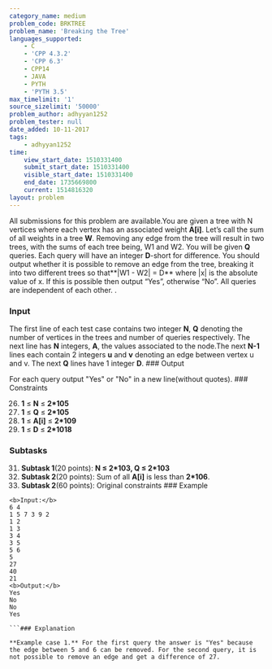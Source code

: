 ```yaml
---
category_name: medium
problem_code: BRKTREE
problem_name: 'Breaking the Tree'
languages_supported:
    - C
    - 'CPP 4.3.2'
    - 'CPP 6.3'
    - CPP14
    - JAVA
    - PYTH
    - 'PYTH 3.5'
max_timelimit: '1'
source_sizelimit: '50000'
problem_author: adhyyan1252
problem_tester: null
date_added: 10-11-2017
tags:
    - adhyyan1252
time:
    view_start_date: 1510331400
    submit_start_date: 1510331400
    visible_start_date: 1510331400
    end_date: 1735669800
    current: 1514816320
layout: problem
---
```

All submissions for this problem are available.You are given a tree with N vertices where each vertex has an associated weight **A\[i\]**. Let’s call the sum of all weights in a tree **W**. Removing any edge from the tree will result in two trees, with the sums of each tree being, W1 and W2. You will be given **Q** queries. Each query will have an integer **D**-short for difference. You should output whether it is possible to remove an edge from the tree, breaking it into two different trees so that**|W1 - W2| = D** where |x| is the absolute value of x. If this is possible then output “Yes”, otherwise “No”. All queries are independent of each other. .

### Input

The first line of each test case contains two integer **N**, **Q** denoting the number of vertices in the trees and number of queries respectively. The next line has **N** integers, **A**, the values associated to the node.The next **N-1** lines each contain 2 integers **u** and **v** denoting an edge between vertex u and v. The next **Q** lines have 1 integer **D**. ### Output

For each query output "Yes" or "No" in a new line(without quotes). ### Constraints

26. **1** ≤ **N** ≤ **2\*105**
27. **1** ≤ **Q** ≤ **2\*105**
28. **1** ≤ **A\[i\]** ≤ **2\*109**
29. **1** ≤ **D** ≤ **2\*1018**
### Subtasks

31. **Subtask 1**(20 points): **N ≤ 2\*103, Q ≤ 2\*103**
32. **Subtask 2**(20 points): Sum of all **A\[i\]** is less than **2\*106**.
33. **Subtask 2**(60 points): Original constraints ### Example
  
  ```
  <b>Input:</b>
  6 4
  1 5 7 3 9 2
  1 2
  1 3
  3 4
  3 5
  5 6
  5
  27
  40
  21
  <b>Output:</b>
  Yes
  No
  No
  Yes
  
  ```### Explanation
  
  **Example case 1.** For the first query the answer is "Yes" because the edge between 5 and 6 can be removed. For the second query, it is not possible to remove an edge and get a difference of 27.
